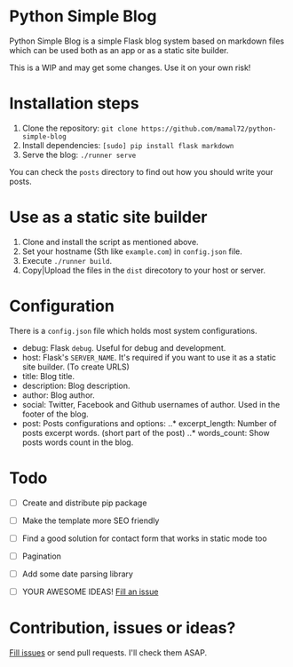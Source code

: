 Python Simple Blog
==================
Python Simple Blog is a simple Flask blog system based on markdown files which can be used both as an app or as a static site builder.

This is a WIP and may get some changes. Use it on your own risk!

Installation steps
==================
1. Clone the repository: `git clone https://github.com/mamal72/python-simple-blog`
2. Install dependencies: `[sudo] pip install flask markdown`
3. Serve the blog: `./runner serve`

You can check the `posts` directory to find out how you should write your posts.

Use as a static site builder
============================
1. Clone and install the script as mentioned above.
2. Set your hostname (Sth like `example.com`) in `config.json` file.
2. Execute `./runner build`.
3. Copy|Upload the files in the `dist` direcotory to your host or server.


Configuration
=============
There is a `config.json` file which holds most system configurations.
* debug: Flask `debug`. Useful for debug and development.
* host: Flask's `SERVER_NAME`. It's required if you want to use it as a static site builder. (To create URLS)
* title: Blog title.
* description: Blog description.
* author: Blog author.
* social: Twitter, Facebook and Github usernames of author. Used in the footer of the blog.
* post: Posts configurations and options:
..* excerpt_length: Number of posts excerpt words. (short part of the post)
..* words_count: Show posts words count in the blog.


Todo
====
- [ ] Create and distribute pip package
- [ ] Make the template more SEO friendly
- [ ] Find a good solution for contact form that works in static mode too
- [ ] Pagination
- [ ] Add some date parsing library
- [ ] YOUR AWESOME IDEAS! [Fill an issue](https://github.com/mamal72/python-simple-blog/issues)


Contribution, issues or ideas?
==============================
[Fill issues](https://github.com/mamal72/python-simple-blog/issues) or send pull requests. I'll check them ASAP.
